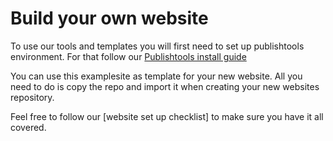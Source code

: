 # Build your own website

To use our tools and templates you will first need to set up publishtools environment. For that follow our [Publishtools install guide](./install)

You can use this examplesite as template for your new website. All you need to do is copy the repo and import it when creating your new websites repository.

Feel free to follow our [website set up checklist] to make sure you have it all covered.
